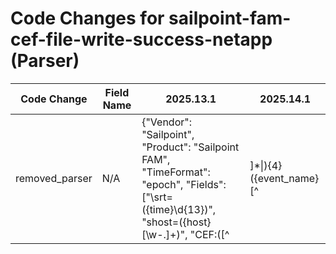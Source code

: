 # Code Changes for sailpoint-fam-cef-file-write-success-netapp (Parser)

| Code Change | Field Name | 2025.13.1 | 2025.14.1 |
|-------------|------------|-----------|------------|
| removed_parser | N/A | {"Vendor": "Sailpoint", "Product": "Sailpoint FAM", "TimeFormat": "epoch", "Fields": ["\srt=({time}\d{13})", "shost=({host}[\w\-.]+)", "CEF:([^|]*\|){4}({event_name}[^|]+)\|", "src=({src_ip}((([0-9a-fA-F.]{0,4}):{1,2}){1,7}([0-9a-fA-F]){0,4})|(((25[0-5]|(2[0-4]|1\d|[0-9]|)\d)\.?\b){4}))(:({src_port}\d+))?", "sntdom=({domain}[^=]+)\s+\w+=", "suser=({user}[\w\.\-\!\#\^\~]{1,40}\$?)\s+\w+=", "sproc=({app}[^=]+)\s+\w+=", "fname=({file_name}[^=]+)\s+\w+=", "filePath=({file_path}({file_dir}[^=]+)\\\\[^=]+)\s+\w+=", "cs3=({file_ext}[^=]+)\s+\w+=", "fileType=({file_type}[^=]+)\s+\w+=", "({access}Write)"], "DupFields": ["event_name->operation"], "Name": "sailpoint-fam-cef-file-write-success-netapp", "Conditions": ["CEF:", "|Sailpoint|FAM|", "|Write File|", "sproc=Netapp - CIFS"], "ParserVersion": "v1.0.0"} | N/A |